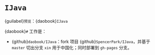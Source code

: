 # `IJava`

{guilabel}`预览`：{daobook}`IJava`

{daobook}`#` 工作是：

- {github}`daobook/IJava`：fork 项目 {github}`SpencerPark/IJava`，并基于 `master` 切出分支 `xin` 用于中国化；同时部署到 `gh-pages` 分支。
